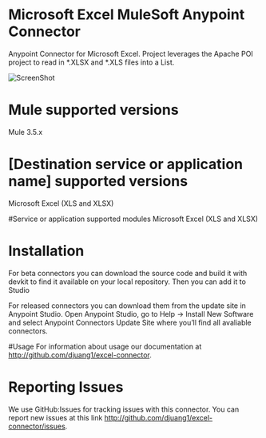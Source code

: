 # Microsoft Excel MuleSoft Anypoint Connector
Anypoint Connector for Microsoft Excel. Project leverages the Apache POI project to read in *.XLSX and *.XLS files into a List<Map>.

![ScreenShot](https://raw.githubusercontent.com/djuang1/excel-connector/master/img/screenshot.png)


# Mule supported versions
Mule 3.5.x

# [Destination service or application name] supported versions
Microsoft Excel (XLS and XLSX)

#Service or application supported modules
Microsoft Excel (XLS and XLSX)

# Installation 
For beta connectors you can download the source code and build it with devkit to find it available on your local repository. Then you can add it to Studio

For released connectors you can download them from the update site in Anypoint Studio. 
Open Anypoint Studio, go to Help → Install New Software and select Anypoint Connectors Update Site where you’ll find all avaliable connectors.

#Usage
For information about usage our documentation at http://github.com/djuang1/excel-connector.

# Reporting Issues

We use GitHub:Issues for tracking issues with this connector. You can report new issues at this link http://github.com/djuang1/excel-connector/issues.
